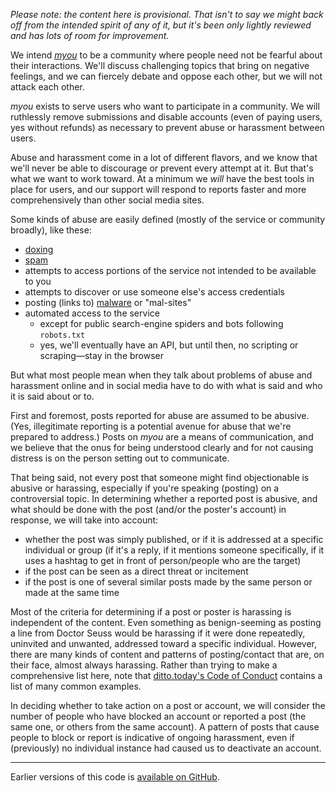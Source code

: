 *Please note: the content here is provisional.  That isn't to say we
might back off from the intended spirit of any of it, but it's been
only lightly reviewed and has lots of room for improvement.*

We intend *[myou](https://myou.pub/)* to be a community where people
need not be fearful about their interactions.  We'll discuss
challenging topics that bring on negative feelings, and we can
fiercely debate and oppose each other, but we will not attack each
other.

*myou* exists to serve users who want to participate in a community.
We will ruthlessly remove submissions and disable accounts (even of
paying users, yes without refunds) as necessary to prevent abuse or
harassment between users.

Abuse and harassment come in a lot of different flavors, and we know
that we'll never be able to discourage or prevent every attempt at it.
But that's what we want to work toward.  At a minimum we *will* have
the best tools in place for users, and our support will respond to
reports faster and more comprehensively than other social media sites.

Some kinds of abuse are easily defined (mostly of the service or
community broadly), like these:
* [doxing](https://en.wikipedia.org/wiki/Doxing)
* [spam](https://en.wikipedia.org/wiki/Spamming)
* attempts to access portions of the service not intended to be available
  to you
* attempts to discover or use someone else's access credentials
* posting (links to) [malware](https://en.wikipedia.org/wiki/Malware)
  or "mal-sites"
* automated access to the service
    * except for public search-engine spiders and bots following `robots.txt`
    * yes, we'll eventually have an API, but until then, no scripting
      or scraping&mdash;stay in the browser

But what most people mean when they talk about problems of abuse and
harassment online and in social media have to do with what is said and
who it is said about or to.

First and foremost, posts reported for abuse are assumed to be
abusive.  (Yes, illegitimate reporting is a potential avenue for abuse
that we're prepared to address.)  Posts on *myou* are a means of
communication, and we believe that the onus for being understood
clearly and for not causing distress is on the person setting out to
communicate.

That being said, not every post that someone might find objectionable
is abusive or harassing, especially if you're speaking (posting) on a
controversial topic.  In determining whether a reported post is
abusive, and what should be done with the post (and/or the poster's
account) in response, we will take into account:
* whether the post was simply published, or if it is addressed at a
  specific individual or group (if it's a reply, if it mentions
  someone specifically, if it uses a hashtag to get in front of
  person/people who are the target)
* if the post can be seen as a direct threat or incitement
* if the post is one of several similar posts made by the same person
  or made at the same time

Most of the criteria for determining if a post or poster is harassing
is independent of the content.  Even something as benign-seeming as
posting a line from Doctor Seuss would be harassing if it were done
repeatedly, uninvited and unwanted, addressed toward a specific
individual.  However, there are many kinds of content and patterns of
posting/contact that are, on their face, almost always harassing.
Rather than trying to make a comprehensive list here, note that
[ditto.today's Code of Conduct](https://ditto.today/legal/terms/)
contains a list of many common examples.

In deciding whether to take action on a post or account, we will
consider the number of people who have blocked an account or reported
a post (the same one, or others from the same account).  A pattern of
posts that cause people to block or report is indicative of ongoing
harassment, even if (previously) no individual instance had caused us
to deactivate an account.

-----------------------------------------

Earlier versions of this code is
[available on GitHub](https://github.com/myoupub/myou/blob/master/prose/m/coc.md).
